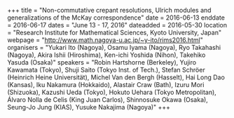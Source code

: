 +++
title = "Non-commutative crepant resolutions, Ulrich modules and generalizations of the McKay correspondence"
date = 2016-06-13
enddate = 2016-06-17
dates = "June 13 - 17, 2016"
dateadded = 2016-05-30
location = "Research Institute for Mathematical Sciences, Kyoto University, Japan"
webpage = "http://www.math.nagoya-u.ac.jp/~y-ito/rims2016.html"
organisers = "Yukari Ito (Nagoya), Osamu Iyama (Nagoya), Ryo Takahashi (Nagoya), Akira Ishii (Hiroshima), Ken-ichi Yoshida (Nihon), Takehiko Yasuda (Osaka)"
speakers = "Robin Hartshorne (Berkeley), Yujiro Kawamata (Tokyo), Shuji Saito (Tokyo Inst. of Tech.), Stefan Schröer (Heinrich Heine Universität), Michel Van den Bergh (Hasselt), Hai Long Dao (Kansas), Iku Nakamura (Hokkaido), Alastair Craw (Bath), Izuru Mori (Shizuoka), Kazushi Ueda (Tokyo), Hokuto Uehara (Tokyo Metropolitan), Álvaro Nolla de Celis (King Juan Carlos), Shinnosuke Okawa (Osaka), Seung-Jo Jung (KIAS), Yusuke Nakajima (Nagoya)"
+++
